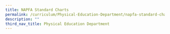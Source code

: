 ```yaml
---
title: NAPFA Standard Charts
permalink: /curriculum/Physical-Education-Department/napfa-standard-charts/
description: ""
third_nav_title: Physical Education Department
---
```

